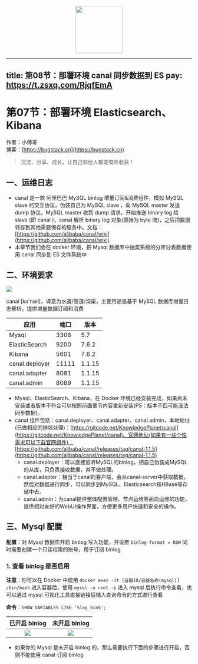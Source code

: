 <div align="center">
    <img src="/images/article/project/lottery/Part-5/8-00.png" width="128">
</div>

---
title: 第08节：部署环境 canal 同步数据到 ES
pay: https://t.zsxq.com/RjqfEmA
---

# 第07节：部署环境 Elasticsearch、Kibana

作者：小傅哥
<br/>博客：[https://bugstack.cn](https://bugstack.cn)

>沉淀、分享、成长，让自己和他人都能有所收获！

## 一、运维日志

- canal 是一款 阿里巴巴 MySQL binlog 增量订阅&消费组件，模拟 MySQL slave 的交互协议，伪装自己为 MySQL slave ，向 MySQL master 发送dump 协议。MySQL master 收到 dump 请求，开始推送 binary log 给 slave (即 canal )，canal 解析 binary log 对象(原始为 byte 流)，之后把数据转存到其他需要保存的服务中。文档：[https://github.com/alibaba/canal/wiki](https://github.com/alibaba/canal/wiki)
- 本章节我们会在 docker 环境，把 Mysql 数据库中抽奖系统的分库分表数据使用 canal 同步到 ES 文件系统中

## 二、环境要求

![](/images/article/project/lottery/Part-5/8-01.png)

canal [kə'næl]，译意为水道/管道/沟渠，主要用途是基于 MySQL 数据库增量日志解析，提供增量数据订阅和消费

| 应用           | 端口  | 版本   |
| -------------- | ----- | ------ |
| Mysql          | 3306  | 5.7    |
| ElasticSearch  | 9200  | 7.6.2  |
| Kibana         | 5601  | 7.6.2  |
| canal.deployer | 11111 | 1.1.15 |
| canal.adapter  | 8081  | 1.1.15 |
| canal.admin    | 8089  | 1.1.15 |

- Mysql、ElasticSearch、Kibana，在 Docker 环境已经安装完成，如果尚未安装或者版本不符合可以按照前面章节内容重新安装(PS：版本不匹可能没法同步数据)。
- canal 组件包括：canal.deployer、canal.adapter、canal.admin，本地地址(已做相应的排坑处理)：[https://gitcode.net/KnowledgePlanet/canal](https://gitcode.net/KnowledgePlanet/canal)、官网地址(如果有一些个性需求可以下载官网组件)：[https://github.com/alibaba/canal/releases/tag/canal-1.1.5](https://github.com/alibaba/canal/releases/tag/canal-1.1.5)
  - canal.deployer：可以直接监听MySQL的binlog，把自己伪装成MySQL的从库，只负责接收数据，并不做处理。
  - canal.adapter：相当于canal的客户端，会从canal-server中获取数据，然后对数据进行同步，可以同步到MySQL、Elasticsearch和HBase等存储中去。
  - canal.admin：为canal提供整体配置管理、节点运维等面向运维的功能，提供相对友好的WebUI操作界面，方便更多用户快速和安全的操作。

## 三、Mysql 配置

**配置**：对 Mysql 数据库开启 binlog 写入功能，并设置 `binlog-format = ROW` 同时需要创建一个只读权限的账号，用于订阅 binlog

### 1. 查看 binlog 是否启用

**注意**：你可以在 Docker 中使用 `docker exec -it [容器ID/容器名称(mysql)] /bin/bash` 进入容器后，使用 `mysql -u root -p` 进入 mysql 后执行命令查看，也可以通过 mysql 可视化工具直接链接后输入查询命令的方式进行查看

**命令**：`SHOW VARIABLES LIKE '%log_bin%';`

|   已开启 binlog   |  未开启 binlog    |
| :----: | :----: |
| ![](/images/article/project/lottery/Part-5/8-02.png) |  ![](/images/article/project/lottery/Part-5/8-03.png)  |

- 如果你的 Mysql 是未开启 binlog 的，那么需要执行下面的步骤进行开启，否则不能使用 canal 订阅 binlog